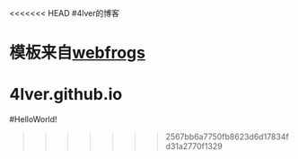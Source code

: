 <<<<<<< HEAD
#4lver的博客

模板来自[webfrogs](https://github.com/webfrogs/webfrogs.github.io)
=======
4lver.github.io
===============
#HelloWorld!
>>>>>>> 2567bb6a7750fb8623d6d17834fd31a2770f1329
